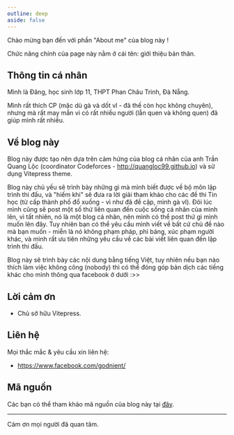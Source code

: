 ```yaml
---
outline: deep
aside: false
---
```


Chào mừng bạn đến với phần "About me" của blog này !

Chức năng chính của page này nằm ở cái tên: giới thiệu bản thân.

## Thông tin cá nhân

Mình là Đăng, học sinh lớp 11, THPT Phan Châu Trinh, Đà Nẵng.

Mình rất thích CP (mặc dù gà và dốt vl - đã thế còn học không chuyên), nhưng mà rất may mắn vì có rất nhiều người (lẫn quen và không quen) đã giúp mình rất nhiều.

## Về blog này
Blog này được tạo nên dựa trên cảm hứng của blog cá nhân của anh Trần Quang Lộc (coordinator Codeforces - http://quangloc99.github.io) và sử dụng Vitepress theme.

Blog này chủ yếu sẽ trình bày những gì mà mình biết được về bộ môn lập trình thi đấu, và "hiếm khi" sẽ đưa ra lời giải tham khảo cho các đề thi Tin học (từ cấp thành phố đổ xuống - vì như đã đề cập, mình gà vl). Đôi lúc mình cũng sẽ post một số thứ liên quan đến cuộc sống cá nhân của mình lên, vì tất nhiên, nó là một blog cá nhân, nên mình có thể post thứ gì mình muốn lên đây. Tuy nhiên bạn có thể yêu cầu mình viết về bất cứ chủ đề nào mà bạn muốn - miễn là nó không phạm pháp, phỉ báng, xúc phạm người khác, và mình rất ưu tiên những yêu cầu về các bài viết liên quan đến lập trình thi đấu.

Blog này sẽ trình bày các nội dung bằng tiếng Việt, tuy nhiên nếu bạn nào thích làm việc không công (nobody) thì có thể đóng góp bản dịch các tiếng khác cho mình thông qua facebook ở dưới :>>

## Lời cảm ơn
- Chủ sở hữu Vitepress.

## Liên hệ
Mọi thắc mắc & yêu cầu xin liên hệ:
- https://www.facebook.com/godnient/

## Mã nguồn
Các bạn có thể tham khảo mã nguồn của blog này tại [đây](https://github.com/theadanielskocher/dang7rickrollblog).

---

Cảm ơn mọi người đã quan tâm.